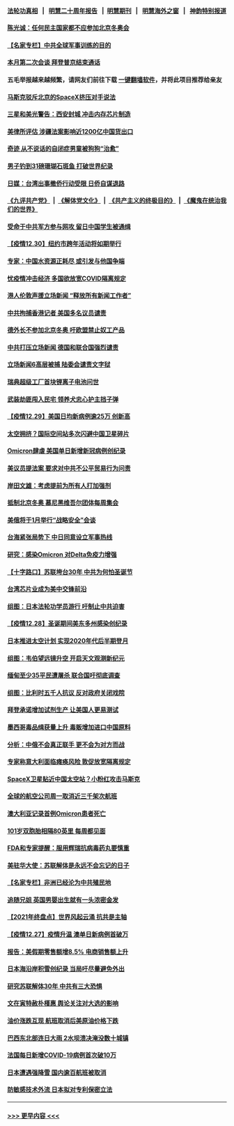 #### [法轮功真相](https://github.com/gfw-breaker/truth/blob/master/README.md?t=0) &nbsp;&nbsp;|&nbsp;&nbsp; [明慧二十周年报告](https://github.com/gfw-breaker/mh-reports/blob/master/README.md?t=0) &nbsp;&nbsp;|&nbsp;&nbsp;[明慧期刊](https://github.com/gfw-breaker/mh-qikan) &nbsp;&nbsp;|&nbsp;&nbsp; [明慧海外之窗](https://github.com/gfw-breaker/mh-news/blob/master/README.md?t=0) &nbsp;&nbsp;|&nbsp;&nbsp; [神韵特别报道](https://github.com/gfw-breaker/mh-news/blob/master/shenyun.md?t=0)
#### [陈光诚：任何民主国家都不应参加北京冬奥会](../pages/nsc418/n13470340.md?t=12311101) 
#### [【名家专栏】中共全球军事训练的目的](../pages/nsc418/n13469389.md?t=12311101) 
#### [本月第二次会谈 拜登普京结束通话](../pages/nsc418/n13470319.md?t=12311101) 
#### 五毛举报越来越频繁，请网友们前往下载 [一键翻墙软件](https://github.com/gfw-breaker/ssr-accounts)，并将此项目推荐给亲友
#### [马斯克驳斥北京的SpaceX挤压对手说法](../pages/nsc418/n13470161.md?t=12311101) 
#### [三星和美光警告：西安封城 冲击内存芯片制造](../pages/nsc418/n13470234.md?t=12311101) 
#### [美律所评估 涉疆法案影响近1200亿中国货出口](../pages/nsc418/n13470109.md?t=12311101) 
#### [奇迹 从不说话的自闭症男童被狗狗“治愈”](../pages/nsc418/n13468485.md?t=12311101) 
#### [男子钓到31磅珊瑚石斑鱼 打破世界纪录](../pages/nsc418/n13469351.md?t=12311101) 
#### [日媒：台湾出事撤侨行动受限 日侨自谋退路](../pages/nsc418/n13469163.md?t=12311101) 
#### [《九评共产党》](https://github.com/begood0513/9ping.md/blob/master/README.md) &nbsp;|&nbsp; [《解体党文化》](../../../../jtdwh.md/blob/master/README.md)  &nbsp;|&nbsp; [《共产主义的终极目的》](../../../../gczydzjmd.md/blob/master/README.md) &nbsp;|&nbsp; [《魔鬼在统治我们的世界》](../../../../mgztzwmdsj.md/blob/master/README.md) 
#### [受命于中共军方参与网攻 留日中国学生被通缉](../pages/nsc418/n13468774.md?t=12311101) 
#### [【疫情12.30】纽约市跨年活动将如期举行](../pages/nsc418/n13468793.md?t=12311101) 
#### [专家：中国水资源正耗尽 或引发与他国争端](../pages/nsc418/n13468624.md?t=12311101) 
#### [忧疫情冲击经济 多国欲放宽COVID隔离规定](../pages/nsc418/n13468174.md?t=12311101) 
#### [港人伦敦声援立场新闻 “释放所有新闻工作者”](../pages/nsc418/n13467874.md?t=12311101) 
#### [中共拘捕香港记者 美国多名议员谴责](../pages/nsc418/n13467666.md?t=12311101) 
#### [德外长不参加北京冬奥 吁欧盟禁止奴工产品](../pages/nsc418/n13467302.md?t=12311101) 
#### [中共打压立场新闻 德国和联合国强烈谴责](../pages/nsc418/n13466962.md?t=12311101) 
#### [立场新闻6高层被捕 陆委会谴责文字狱](../pages/nsc418/n13466749.md?t=12311101) 
#### [瑞典超级工厂首块锂离子电池问世](../pages/nsc418/n13466881.md?t=12311101) 
#### [武装劫匪闯入民宅 领养犬忠心护主挡子弹](../pages/nsc418/n13465924.md?t=12311101) 
#### [【疫情12.29】美国日均新病例逾25万 创新高](../pages/nsc418/n13466416.md?t=12311101) 
#### [太空拥挤？国际空间站多次闪避中国卫星碎片](../pages/nsc418/n13465630.md?t=12311101) 
#### [Omicron肆虐 美国单日新增新冠病例创纪录](../pages/nsc418/n13465739.md?t=12311101) 
#### [美议员提法案 要求对中共不公平贸易行为问责](../pages/nsc418/n13465464.md?t=12311101) 
#### [岸田文雄：考虑提前为所有人打加强剂](../pages/nsc418/n13465610.md?t=12311101) 
#### [抵制北京冬奥 慕尼黑维吾尔团体每周集会](../pages/nsc418/n13465361.md?t=12311101) 
#### [美俄将于1月举行“战略安全”会谈](../pages/nsc418/n13465188.md?t=12311101) 
#### [台海紧张局势下 中日同意设立军事热线](../pages/nsc418/n13465084.md?t=12311101) 
#### [研究：感染Omicron 对Delta免疫力增强](../pages/nsc418/n13464889.md?t=12311101) 
#### [【十字路口】苏联垮台30年 中共为何怕圣诞节](../pages/nsc418/n13464662.md?t=12311101) 
#### [台湾芯片业成为美中交锋前沿](../pages/nsc418/n13464574.md?t=12311101) 
#### [组图：日本法轮功学员游行 吁制止中共迫害](../pages/nsc418/n13464287.md?t=12311101) 
#### [【疫情12.28】圣诞期间美东多州感染创纪录](../pages/nsc418/n13464234.md?t=12311101) 
#### [日本推进太空计划 实现2020年代后半期登月](../pages/nsc418/n13464089.md?t=12311101) 
#### [组图：韦伯望远镜升空 开启天文观测新纪元](../pages/nsc418/n13462182.md?t=12311101) 
#### [缅甸至少35平民遭屠杀 联合国吁彻底调查](../pages/nsc418/n13463954.md?t=12311101) 
#### [组图：比利时五千人抗议 反对政府关闭戏院](../pages/nsc418/n13462326.md?t=12311101) 
#### [拜登承诺增加试剂生产 让美国人更易测试](../pages/nsc418/n13463567.md?t=12311101) 
#### [墨西哥毒品缉获量上升 毒贩增加进口中国原料](../pages/nsc418/n13463368.md?t=12311101) 
#### [分析：中俄不会真正联手 更不会为对方而战](../pages/nsc418/n13462949.md?t=12311101) 
#### [专家称意大利面临瘫痪风险 敦促放宽隔离规定](../pages/nsc418/n13463015.md?t=12311101) 
#### [SpaceX卫星贴近中国太空站？小粉红攻击马斯克](../pages/nsc418/n13463012.md?t=12311101) 
#### [全球的航空公司周一取消近三千架次航班](../pages/nsc418/n13462827.md?t=12311101) 
#### [澳大利亚记录首例Omicron患者死亡](../pages/nsc418/n13462905.md?t=12311101) 
#### [101岁双胞胎相隔80英里 每周都见面](../pages/nsc418/n13462530.md?t=12311101) 
#### [FDA和专家提醒：服用辉瑞抗病毒药丸要慎重](../pages/nsc418/n13462402.md?t=12311101) 
#### [美驻华大使：苏联解体是永远不会忘记的日子](../pages/nsc418/n13462711.md?t=12311101) 
#### [【名家专栏】非洲已经沦为中共殖民地](../pages/nsc418/n13460616.md?t=12311101) 
#### [追随兄姐 英国男婴出生就有一头浓密金发](../pages/nsc418/n13462047.md?t=12311101) 
#### [【2021年终盘点】世界风起云涌 抗共是主轴](../pages/nsc418/n13456221.md?t=12311101) 
#### [【疫情12.27】疫情升温 澳单日新病例首破万](../pages/nsc418/n13462116.md?t=12311101) 
#### [报告：美假期零售额增8.5% 电商销售额上升](../pages/nsc418/n13461858.md?t=12311101) 
#### [日本海沿岸积雪创纪录 当局吁尽量避免外出](../pages/nsc418/n13462072.md?t=12311101) 
#### [研究苏联解体30年 中共有三大恐惧](../pages/nsc418/n13461749.md?t=12311101) 
#### [文在寅特赦朴槿惠 舆论关注对大选的影响](../pages/nsc418/n13461595.md?t=12311101) 
#### [油价涨跌互现 航班取消后美原油价格下跌](../pages/nsc418/n13461307.md?t=12311101) 
#### [巴西东北部连日大雨 2水坝溃决淹没数十城镇](../pages/nsc418/n13461503.md?t=12311101) 
#### [法国每日新增COVID-19病例首次破10万](../pages/nsc418/n13460869.md?t=12311101) 
#### [日本遭遇强降雪 国内逾百航班被取消](../pages/nsc418/n13460973.md?t=12311101) 
#### [防敏感技术外流 日本拟对专利保密立法](../pages/nsc418/n13460939.md?t=12311101) 

----
#### [ >>> 更早内容 <<< ](../indexes/nsc418-earlier.md)

